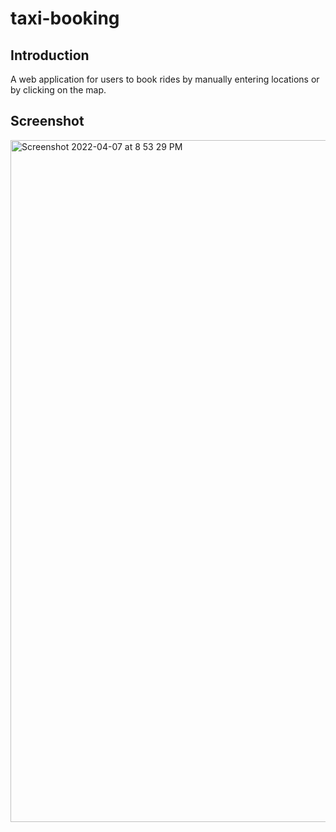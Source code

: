 # taxi-booking

## Introduction
A web application for users to book rides by manually entering locations or by clicking on the map.

## Screenshot
<img width="1091" alt="Screenshot 2022-04-07 at 8 53 29 PM" src="https://user-images.githubusercontent.com/66135287/162203341-cc3e443b-9caf-4fa3-ae92-1cf69a55e6b6.png">
